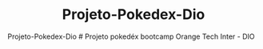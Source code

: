 <h1 align="center"> Projeto-Pokedex-Dio </h1> Projeto-Pokedex-Dio
 # Projeto pokedéx bootcamp Orange Tech Inter - DIO 
